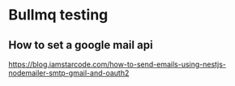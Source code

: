 # Bullmq testing

## How to set a google mail api

https://blog.iamstarcode.com/how-to-send-emails-using-nestjs-nodemailer-smtp-gmail-and-oauth2
